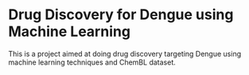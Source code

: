 # Drug Discovery for Dengue using Machine Learning

This is a project aimed at doing drug discovery targeting Dengue using machine learning techniques and ChemBL dataset. 
